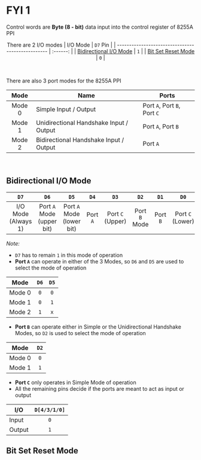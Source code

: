 # FYI 1

Control words are **Byte (8 - bit)** data input into the control register of 8255A PPI
<div align="center">

There are 2 I/O modes
| I/O Mode                                          | `D7` Pin |
| ------------------------------------------------- | :------: |
| [Bidirectional I/O Mode](#bidirectional-i/o-mode) |   `1`    |
| [Bit Set Reset Mode](#bit-set-reset-mode)         |   `0`    |
</div>

<br>

There are also 3 port modes for the 8255A PPI

<div align="center">


|  Mode  | Name                                    | Ports                        |
| :----: | --------------------------------------- | ---------------------------- |
| Mode 0 | Simple Input / Output                   | Port `A`, Port `B`, Port `C` |
| Mode 1 | Unidirectional Handshake Input / Output | Port `A`, Port `B`           |
| Mode 2 | Bidirectional Handshake Input / Output  | Port `A`                     |

</div>

<br>

## Bidirectional I/O Mode
<div align="center">

|          `D7`           |             `D6`              |             `D5`              |   `D4`   |         `D3`         |     `D2`      |   `D1`   |         `D0`         |
| :---------------------: | :---------------------------: | :---------------------------: | :------: | :------------------: | :-----------: | :------: | :------------------: |
| I/O Mode<br/>(Always 1) | Port `A` Mode<br/>(upper bit) | Port `A` Mode<br/>(lower bit) | Port `A` | Port `C`<br/>(Upper) | Port `B` Mode | Port `B` | Port `C`<br/>(Lower) |
</div>

*Note:*
- `D7` has to remain `1` in this mode of operation
- **Port `A`** can operate in either of the 3 Modes, so `D6` and `D5` are used to select the mode of operation

<div align="center">

| Mode   | `D6`  | `D5`  |
| ------ | :---: | :---: |
| Mode 0 |  `0`  |  `0`  |
| Mode 1 |  `0`  |  `1`  |
| Mode 2 |  `1`  |  `x`  |

</div>

- **Port `B`** can operate either in Simple or the Unidirectional Handshake Modes, so `D2` is used to select the mode of operation

<div align="center">

| Mode   | `D2`  |
| ------ | :---: |
| Mode 0 |  `0`  |
| Mode 1 |  `1`  |

</div>

- **Port `C`** only operates in Simple Mode of operation
- All the remaining pins decide if the ports are meant to act as input or output

<div align="center">

| I/O    | `D[4/3/1/0]` |
| ------ | :----------: |
| Input  |     `0`      |
| Output |     `1`      |

</div>

<!-- TODO: fin this -->
## Bit Set Reset Mode

